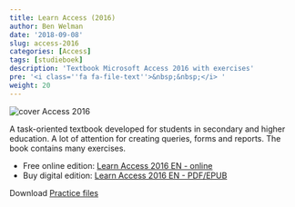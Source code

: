 ```yaml
---
title: Learn Access (2016)
author: Ben Welman
date: '2018-09-08'
slug: access-2016
categories: [Access]
tags: [studieboek]
description: 'Textbook Microsoft Access 2016 with exercises'
pre: '<i class=''fa fa-file-text''>&nbsp;&nbsp;</i> '
weight: 20
---
```


![cover Access 2016](/img/cover_access_en_h120.png)

A task-oriented textbook developed for students in secondary and higher education. A lot of attention for creating queries, forms and reports. The book contains many exercises.

-  Free online edition: [Learn Access 2016 EN - online](https://learnaccess.netlify.com)
-  Buy digital edition: [Learn Access 2016 EN -  PDF/EPUB](https://gum.co/deAkp)

Download [Practice files](../../download/Practicefiles-LearnAccess.zip)